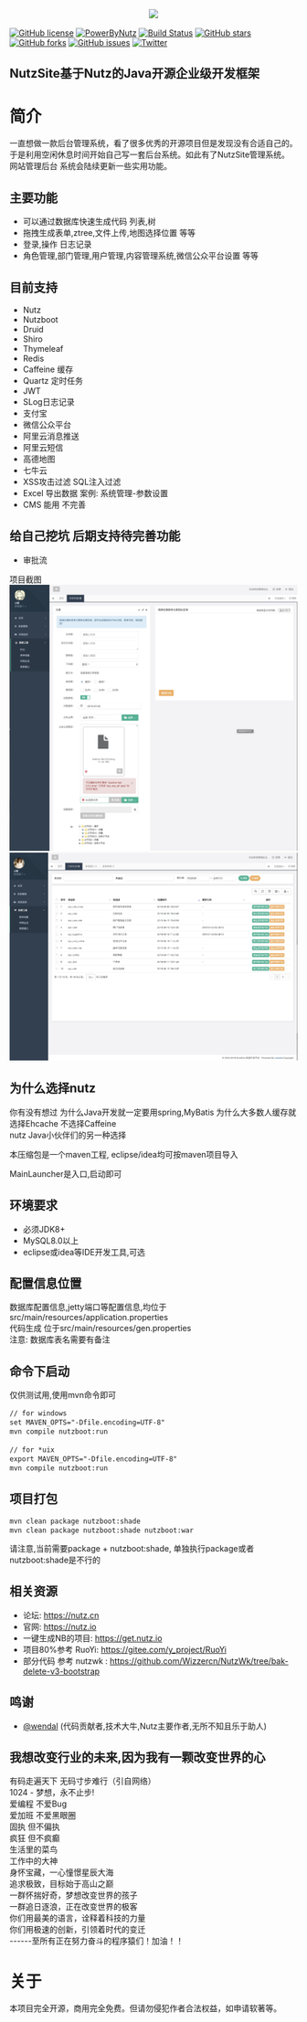 
<p align="center"><a href="https://tomyule.github.io/NutzSite/" target="_blank"><img width="100" src="https://raw.githubusercontent.com/TomYule/NutzSite/master/src/main/resources/static/nutzsite.png"></a></p>

[![GitHub license](https://img.shields.io/github/license/TomYule/NutzSite)](https://github.com/TomYule/NutzSite/blob/master/LICENSE)
[![PowerByNutz](https://img.shields.io/badge/PowerBy-Nutz-green.svg)](https://github.com/nutzam/nutz)
[![Build Status](https://travis-ci.org/TomYule/NutzSite.svg?branch=master)](https://travis-ci.org/TomYule/NutzSite)
[![GitHub stars](https://img.shields.io/github/stars/TomYule/NutzSite)](https://github.com/TomYule/NutzSite/stargazers)
[![GitHub forks](https://img.shields.io/github/forks/TomYule/NutzSite)](https://github.com/TomYule/NutzSite/network)
[![GitHub issues](https://img.shields.io/github/issues/TomYule/NutzSite)](https://github.com/TomYule/NutzSite/issues)
[![Twitter](https://img.shields.io/twitter/url?style=social&url=https%3A%2F%2Ftwitter.com%2FTony_yule)](https://twitter.com/intent/tweet?text=Wow:&url=https%3A%2F%2Fgithub.com%2FTomYule%2FNutzSite)  
## NutzSite基于Nutz的Java开源企业级开发框架  

# 简介
一直想做一款后台管理系统，看了很多优秀的开源项目但是发现没有合适自己的。于是利用空闲休息时间开始自己写一套后台系统。如此有了NutzSite管理系统。 网站管理后台 系统会陆续更新一些实用功能。
## 主要功能
* 可以通过数据库快速生成代码 列表,树
* 拖拽生成表单,ztree,文件上传,地图选择位置 等等
* 登录,操作 日志记录
* 角色管理,部门管理,用户管理,内容管理系统,微信公众平台设置 等等
## 目前支持
* Nutz
* Nutzboot
* Druid
* Shiro
* Thymeleaf
* Redis
* Caffeine 缓存
* Quartz 定时任务
* JWT
* SLog日志记录
* 支付宝
* 微信公众平台
* 阿里云消息推送
* 阿里云短信
* 高德地图
* 七牛云
* XSS攻击过滤 SQL注入过滤
* Excel 导出数据  案例: 系统管理-参数设置
* CMS 能用 不完善
## 给自己挖坑 后期支持待完善功能
* 审批流

项目截图
![项目截图](src/main/resources/static/1556263635342.jpg)
![生成代码](src/main/resources/static/1556263681393.jpg)
## 为什么选择nutz
你有没有想过 为什么Java开发就一定要用spring,MyBatis 为什么大多数人缓存就选择Ehcache 不选择Caffeine  
nutz Java小伙伴们的另一种选择

本压缩包是一个maven工程, eclipse/idea均可按maven项目导入

MainLauncher是入口,启动即可

## 环境要求

* 必须JDK8+
* MySQL8.0以上
* eclipse或idea等IDE开发工具,可选

## 配置信息位置

数据库配置信息,jetty端口等配置信息,均位于src/main/resources/application.properties  
代码生成 位于src/main/resources/gen.properties  
注意: 数据库表名需要有备注

## 命令下启动

仅供测试用,使用mvn命令即可

```
// for windows
set MAVEN_OPTS="-Dfile.encoding=UTF-8"
mvn compile nutzboot:run

// for *uix
export MAVEN_OPTS="-Dfile.encoding=UTF-8"
mvn compile nutzboot:run
```

## 项目打包

```
mvn clean package nutzboot:shade
mvn clean package nutzboot:shade nutzboot:war
```

请注意,当前需要package + nutzboot:shade, 单独执行package或者nutzboot:shade是不行的

## 相关资源

* 论坛: https://nutz.cn
* 官网: https://nutz.io
* 一键生成NB的项目: https://get.nutz.io
* 项目80%参考 RuoYi: https://gitee.com/y_project/RuoYi
* 部分代码 参考 nutzwk : https://github.com/Wizzercn/NutzWk/tree/bak-delete-v3-bootstrap

## 鸣谢
*   [@wendal](https://github.com/wendal) (代码贡献者,技术大牛,Nutz主要作者,无所不知且乐于助人)

## 我想改变行业的未来,因为我有一颗改变世界的心
有码走遍天下 无码寸步难行（引自网络）  
1024 - 梦想，永不止步!  
爱编程 不爱Bug  
爱加班 不爱黑眼圈  
固执 但不偏执  
疯狂 但不疯癫  
生活里的菜鸟  
工作中的大神  
身怀宝藏，一心憧憬星辰大海  
追求极致，目标始于高山之巅  
一群怀揣好奇，梦想改变世界的孩子  
一群追日逐浪，正在改变世界的极客  
你们用最美的语言，诠释着科技的力量  
你们用极速的创新，引领着时代的变迁  
------至所有正在努力奋斗的程序猿们！加油！！  
  
# 关于  
本项目完全开源，商用完全免费。但请勿侵犯作者合法权益，如申请软著等。